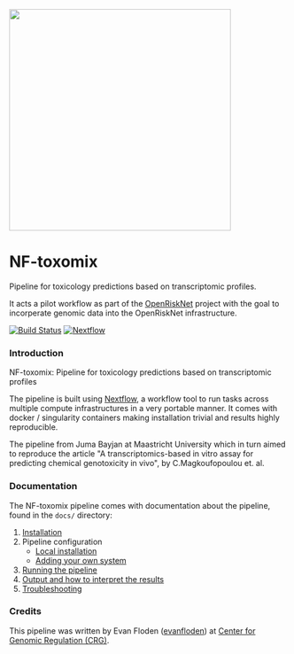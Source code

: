 

<img src="https://raw.githubusercontent.com/skptic/nf-toxomix/master/assets/orn_logo.png" width="400">


# NF-toxomix
Pipeline for toxicology predictions based on transcriptomic profiles.

It acts a pilot workflow as part of the [OpenRiskNet](https://openrisknet.org/) project with the goal to incorperate genomic data into the OpenRiskNet infrastructure.

[![Build Status](https://travis-ci.org/skptic/NF-toxomix.svg?branch=master)](https://travis-ci.org/skptic/NF-toxomix)
[![Nextflow](https://img.shields.io/badge/nextflow-%E2%89%A50.24.0-brightgreen.svg)](https://www.nextflow.io/)


### Introduction
NF-toxomix: Pipeline for toxicology predictions based on transcriptomic profiles

The pipeline is built using [Nextflow](https://www.nextflow.io), a workflow tool to run tasks across multiple compute infrastructures in a very portable manner. It comes with docker / singularity containers making installation trivial and results highly reproducible.

The pipeline from Juma Bayjan at Maastricht University which in turn aimed to reproduce the article "A transcriptomics-based in vitro assay for predicting chemical genotoxicity in vivo", by C.Magkoufopoulou et. al.


### Documentation
The NF-toxomix pipeline comes with documentation about the pipeline, found in the `docs/` directory:

1. [Installation](docs/installation.md)
2. Pipeline configuration
    * [Local installation](docs/configuration/local.md)
    * [Adding your own system](docs/configuration/adding_your_own.md)
3. [Running the pipeline](docs/usage.md)
4. [Output and how to interpret the results](docs/output.md)
5. [Troubleshooting](docs/troubleshooting.md)

### Credits
This pipeline was written by Evan Floden ([evanfloden](https://github.com/evanfloden)) at [Center for Genomic Regulation (CRG)](http://www.crg.eu).
